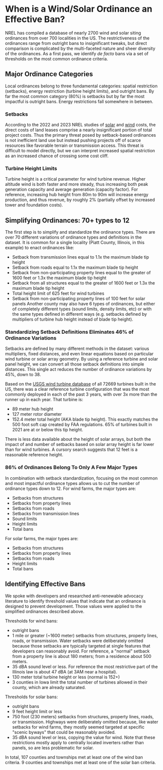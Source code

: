 # When is a Wind/Solar Ordinance an Effective Ban?

NREL has compiled a database of nearly 2700 wind and solar siting ordinances from over 700 localities in the US. The restrictiveness of the ordinances range from outright bans to insignificant tweaks, but direct comparison is complicated by the multi-faceted nature and sheer diversity of the ordinances. As a first pass, we identify *de facto* bans via a set of thresholds on the most common ordinance criteria.

## Major Ordinance Categories

Local ordinances belong to three fundamental categories: spatial restriction (setbacks), energy restriction (turbine height limits), and outright bans. By far the most common category (80%) is setbacks but by far the most impactful is outright bans. Energy restrictions fall somewhere in between.

### Setbacks

According to the 2022 and 2023 NREL studies of [solar](https://www.nrel.gov/docs/fy22osti/83586.pdf) and [wind](https://www.nrel.gov/docs/fy23osti/84774.pdf) costs, the direct costs of land leases comprise a nearly insignificant portion of total project costs. Thus the primary threat posed by setback-based ordinances is not inefficient land use but instead pushing projects off of scarce resources like favorable terrain or transmission access. This threat is difficult to model directly, but we can interpret increased spatial restriction as an increased chance of crossing some cost cliff.

### Turbine Height Limits

Turbine height is a critical parameter for wind turbine revenue. Higher altitude wind is both faster and more steady, thus increasing both peak generation capacity and average generation (capacity factor). For reference, increasing hub height from 80m to 90m will increase energy production, and thus revenue, by roughly 2% (partially offset by increased tower and foundation costs).

## Simplifying Ordinances: 70+ types to 12

The first step is to simplify and standardize the ordinance types. There are over 70 different variations of ordinance types and definitions in the dataset. It is common for a single locality (Piatt County, Illinois, in this example) to enact ordinances like:

* Setback from transmission lines equal to 1.1x the maximum blade tip height
* Setback from roads equal to 1.1x the maximum blade tip height
* Setback from non-participating property lines equal to the greater of 1600 feet or 1.3x the maximum blade tip height
* Setback from all structures equal to the greater of 1600 feet or 1.3x the maximum blade tip height
* Total height limit of 625 feet for wind turbines
* Setback from non-participating property lines of 100 feet for solar panels
Another county may also have 6 types of ordinances, but either of completely different types (sound limits, density limits, etc) or with the same types defined in different ways (e.g. setbacks defined by multipliers of turbine hub height instead of blade tip height).

### Standardizing Setback Definitions Eliminates 46% of Ordinance Variations

Setbacks are defined by many different methods in the dataset: various multipliers, fixed distances, and even linear equations based on particular wind turbine or solar array geometry. By using a reference turbine and solar panel height, we can convert all those setback definitions into simple distances. This single act reduces the number of ordinance variations by 45%, down to 38.

Based on the [USGS wind turbine database](https://eerscmap.usgs.gov/uswtdb/data/) of all 72669 turbines built in the US, there was a clear reference turbine configuration that was the most commonly deployed in each of the past 3 years, with over 3x more than the runner up in each year. That turbine is:

* 89 meter hub height
* 127 meter rotor diameter
* 152.4 meter total height (AKA blade tip height). This exactly matches the 500 foot soft cap created by FAA regulations. 65% of turbines built in 2021 are at or below this tip height.

There is less data available about the height of solar arrays, but both the impact of and number of setbacks based on solar array height is far lower than for wind turbines. A cursory search suggests that 12 feet is a reasonable reference height.

### 86% of Ordinances Belong To Only A Few Major Types

In combination with setback standardization, focusing on the most common and most impactful ordinance types allows us to cut the number of ordinance types down to 12.
For wind farms, the major types are:

* Setbacks from structures
* Setbacks from property lines
* Setbacks from roads
* Setbacks from transmission lines
* Sound limits
* Height limits
* Total bans

For solar farms, the major types are:

* Setbacks from structures
* Setbacks from property lines
* Setbacks from roads
* Height limits
* Total bans

## Identifying Effective Bans

We spoke with developers and researched anti-renewable advocacy literature to identify threshold values that indicate that an ordinance is designed to prevent development. Those values were applied to the simplified ordinances described above.

Thresholds for wind bans:

* outright bans
* 1 mile or greater (~1600 meter) setbacks from structures, property lines, roads, or transmission. Water setbacks were deliberately omitted because those setbacks are typically targeted at single features that developers can reasonably avoid. For reference, a "normal" setback from a property line is about 180 meters; from a residence about 500 meters.
* 35 dBA sound level or less. For reference the most restrictive part of the Illinois law is about 47 dBA (at 3AM near a hospital).
* 130 meter total turbine height or less (normal is 152+)
* 3 counties in Iowa limit the total number of turbines allowed in their county, which are already saturated.

Thresholds for solar bans:

* outright bans
* 9 feet height limit or less
* 750 foot (230 meters) setbacks from structures, property lines, roads, or transmission. Highways were deliberately omitted because, like water setbacks for wind farms, they mostly seemed targeted at specific "scenic byways" that could be reasonably avoided.
* 35 dBA sound level or less, copying the value for wind. Note that these restrictions mostly apply to centrally located inverters rather than panels, so are less problematic for solar.

In total, 107 counties and townships met at least one of the wind ban criteria. 9 counties and townships met at least one of the solar ban criteria.
